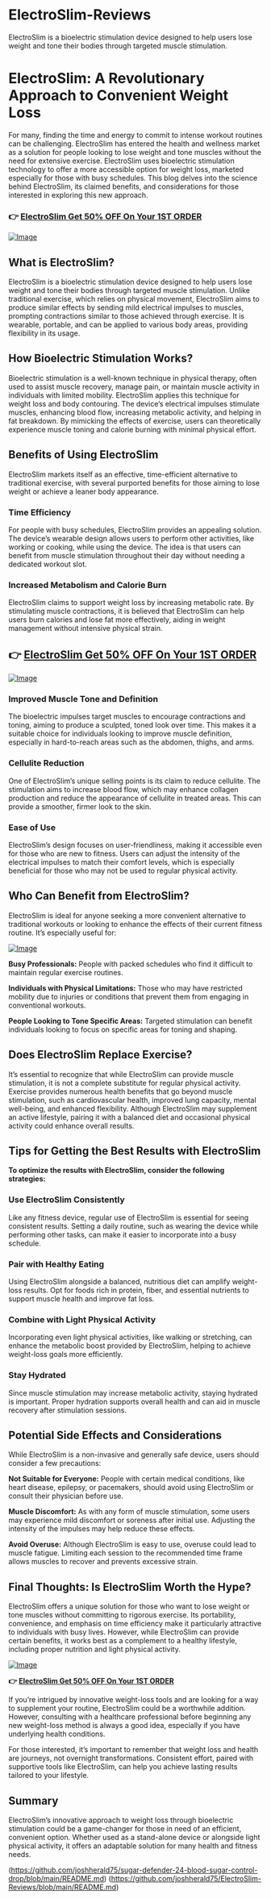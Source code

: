 # ElectroSlim-Reviews
ElectroSlim is a bioelectric stimulation device designed to help users lose weight and tone their bodies through targeted muscle stimulation.

# ElectroSlim: A Revolutionary Approach to Convenient Weight Loss

For many, finding the time and energy to commit to intense workout routines can be challenging. ElectroSlim has entered the health and wellness market as a solution for people looking to lose weight and tone muscles without the need for extensive exercise. ElectroSlim uses bioelectric stimulation technology to offer a more accessible option for weight loss, marketed especially for those with busy schedules. This blog delves into the science behind ElectroSlim, its claimed benefits, and considerations for those interested in exploring this new approach.

### **👉 [ElectroSlim Get 50% OFF On Your 1ST ORDER](https://tracking.getelectroslim-at.com/SH16c)**


[![Image](https://cdn.truegcloud.com/electroslim/images/danmike-90.webp)](https://tracking.getelectroslim-at.com/SH16c)

## What is ElectroSlim?

ElectroSlim is a bioelectric stimulation device designed to help users lose weight and tone their bodies through targeted muscle stimulation. Unlike traditional exercise, which relies on physical movement, ElectroSlim aims to produce similar effects by sending mild electrical impulses to muscles, prompting contractions similar to those achieved through exercise. It is wearable, portable, and can be applied to various body areas, providing flexibility in its usage.

## How Bioelectric Stimulation Works?

Bioelectric stimulation is a well-known technique in physical therapy, often used to assist muscle recovery, manage pain, or maintain muscle activity in individuals with limited mobility. 
ElectroSlim applies this technique for weight loss and body contouring. The device’s electrical impulses stimulate muscles, enhancing blood flow, increasing metabolic activity, and helping in fat breakdown. By mimicking the effects of exercise, users can theoretically experience muscle toning and calorie burning with minimal physical effort.

## Benefits of Using ElectroSlim
ElectroSlim markets itself as an effective, time-efficient alternative to traditional exercise, with several purported benefits for those aiming to lose weight or achieve a leaner body appearance.

### Time Efficiency

For people with busy schedules, ElectroSlim provides an appealing solution. The device’s wearable design allows users to perform other activities, like working or cooking, while using the device. The idea is that users can benefit from muscle stimulation throughout their day without needing a dedicated workout slot.

### Increased Metabolism and Calorie Burn

ElectroSlim claims to support weight loss by increasing metabolic rate. By stimulating muscle contractions, it is believed that ElectroSlim can help users burn calories and lose fat more effectively, aiding in weight management without intensive physical strain.

## **👉 [ElectroSlim Get 50% OFF On Your 1ST ORDER](https://tracking.getelectroslim-at.com/SH16c)**


[![Image](https://tgenics-cdn.s3.ap-southeast-1.amazonaws.com/electroslim/images/testimonials/t-03.webp)](https://tracking.getelectroslim-at.com/SH16c)

### Improved Muscle Tone and Definition

The bioelectric impulses target muscles to encourage contractions and toning, aiming to produce a sculpted, toned look over time. This makes it a suitable choice for individuals looking to improve muscle definition, especially in hard-to-reach areas such as the abdomen, thighs, and arms.

### Cellulite Reduction

One of ElectroSlim’s unique selling points is its claim to reduce cellulite. The stimulation aims to increase blood flow, which may enhance collagen production and reduce the appearance of cellulite in treated areas. This can provide a smoother, firmer look to the skin.

### Ease of Use

ElectroSlim’s design focuses on user-friendliness, making it accessible even for those who are new to fitness. Users can adjust the intensity of the electrical impulses to match their comfort levels, which is especially beneficial for those who may not be used to regular physical activity.

## Who Can Benefit from ElectroSlim?

ElectroSlim is ideal for anyone seeking a more convenient alternative to traditional workouts or looking to enhance the effects of their current fitness routine. It’s especially useful for:

[![Image](https://cdn.truegcloud.com/electroslim/bottle-images-lemonlime/20240610-ElectroSlim-LemonLime-1000px-6.png)](https://tracking.getelectroslim-at.com/SH16c)


**Busy Professionals:** People with packed schedules who find it difficult to maintain regular exercise routines.

**Individuals with Physical Limitations:** Those who may have restricted mobility due to injuries or conditions that prevent them from engaging in conventional workouts.

**People Looking to Tone Specific Areas:** Targeted stimulation can benefit individuals looking to focus on specific areas for toning and shaping.

## Does ElectroSlim Replace Exercise?
It’s essential to recognize that while ElectroSlim can provide muscle stimulation, it is not a complete substitute for regular physical activity. Exercise provides numerous health benefits that go beyond muscle stimulation, such as cardiovascular health, improved lung capacity, mental well-being, and enhanced flexibility. Although ElectroSlim may supplement an active lifestyle, pairing it with a balanced diet and occasional physical activity could enhance overall results.

## Tips for Getting the Best Results with ElectroSlim

**To optimize the results with ElectroSlim, consider the following strategies:**

### Use ElectroSlim Consistently
Like any fitness device, regular use of ElectroSlim is essential for seeing consistent results. Setting a daily routine, such as wearing the device while performing other tasks, can make it easier to incorporate into a busy schedule.

### Pair with Healthy Eating
Using ElectroSlim alongside a balanced, nutritious diet can amplify weight-loss results. Opt for foods rich in protein, fiber, and essential nutrients to support muscle health and improve fat loss.

### Combine with Light Physical Activity
Incorporating even light physical activities, like walking or stretching, can enhance the metabolic boost provided by ElectroSlim, helping to achieve weight-loss goals more efficiently.

### Stay Hydrated
Since muscle stimulation may increase metabolic activity, staying hydrated is important. Proper hydration supports overall health and can aid in muscle recovery after stimulation sessions.

## Potential Side Effects and Considerations

While ElectroSlim is a non-invasive and generally safe device, users should consider a few precautions:

**Not Suitable for Everyone:** People with certain medical conditions, like heart disease, epilepsy, or pacemakers, should avoid using ElectroSlim or consult their physician before use.

**Muscle Discomfort:** As with any form of muscle stimulation, some users may experience mild discomfort or soreness after initial use. Adjusting the intensity of the impulses may help reduce these effects.

**Avoid Overuse:** Although ElectroSlim is easy to use, overuse could lead to muscle fatigue. Limiting each session to the recommended time frame allows muscles to recover and prevents excessive strain.

## Final Thoughts: Is ElectroSlim Worth the Hype?

ElectroSlim offers a unique solution for those who want to lose weight or tone muscles without committing to rigorous exercise. Its portability, convenience, and emphasis on time efficiency make it particularly attractive to individuals with busy lives. However, while ElectroSlim can provide certain benefits, it works best as a complement to a healthy lifestyle, including proper nutrition and light physical activity.

[![Image](https://cdn.truegcloud.com/electroslim/images/danmike-45b.webp)](https://tracking.getelectroslim-at.com/SH16c)

**👉 [ElectroSlim Get 50% OFF On Your 1ST ORDER](https://tracking.getelectroslim-at.com/SH16c)**


If you’re intrigued by innovative weight-loss tools and are looking for a way to supplement your routine, ElectroSlim could be a worthwhile addition. However, consulting with a healthcare professional before beginning any new weight-loss method is always a good idea, especially if you have underlying health conditions.

For those interested, it’s important to remember that weight loss and health are journeys, not overnight transformations. Consistent effort, paired with supportive tools like ElectroSlim, can help you achieve lasting results tailored to your lifestyle.

## Summary

ElectroSlim’s innovative approach to weight loss through bioelectric stimulation could be a game-changer for those in need of an efficient, convenient option. Whether used as a stand-alone device or alongside light physical activity, it offers an adaptable solution for many health and fitness needs.

(https://github.com/joshherald75/sugar-defender-24-blood-sugar-control-drop/blob/main/README.md)
(https://github.com/joshherald75/ElectroSlim-Reviews/blob/main/README.md)


